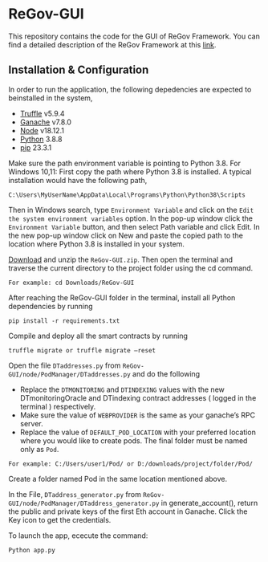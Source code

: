 # ReGov-GUI
This repository contains the code for the GUI of ReGov Framework. You can find a detailed description of the ReGov Framework at this  [link](https://arxiv.org/pdf/2301.06919.pdf).

## Installation & Configuration
In order to run the application, the following depedencies are expected to beinstalled in the system, 
- [Truffle] v5.9.4
- [Ganache] v7.8.0
- [Node] v18.12.1
- [Python] 3.8.8
- [pip] 23.3.1 

Make sure the path environment variable is pointing to Python 3.8. For Windows 10,11: First copy the path where Python 3.8 is installed. A typical installation would have the following path,
```
C:\Users\MyUserName\AppData\Local\Programs\Python\Python38\Scripts
```
Then in Windows search, type `Environment Variable` and click on the `Edit the system environment variables` option. In the pop-up window click the `Environment Variable` button, and then select Path variable and click Edit. In the new pop-up window click on New and paste the copied path to the location where Python 3.8 is installed in your system.

[Download](https://github.com/arjunpathy/ReGov-GUI.git) and unzip the `ReGov-GUI.zip`. Then open the terminal and traverse the current directory to the project folder using the cd command.
```
For example: cd Downloads/ReGov-GUI
```

After reaching the ReGov-GUI folder in the terminal, install all Python dependencies by running
```
pip install -r requirements.txt
```

Compile and deploy all the smart contracts by running
```
truffle migrate or truffle migrate —reset
```

Open the file `DTaddresses.py` from `ReGov-GUI/node/PodManager/DTaddresses.py` and do the following

- Replace the `DTMONITORING` and `DTINDEXING` values with the new DTmonitoringOracle and DTindexing contract addresses ( logged in the terminal ) respectively.
- Make sure the value of `WEBPROVIDER` is the same as your ganache’s RPC server.
- Replace the value of `DEFAULT_POD_LOCATION` with your preferred location where you would like to create pods. The final folder must be named only as `Pod`.
```
For example: C:/Users/user1/Pod/ or D:/downloads/project/folder/Pod/
```

Create a folder named Pod in the same location mentioned above.

In the File, `DTaddress_generator.py` from `ReGov-GUI/node/PodManager/DTaddress_generator.py` in generate_account(), return the public and private keys of the first Eth account in Ganache. Click the Key icon to get the credentials.

To launch the app, ececute the command:
```
Python app.py
```



[//]: # 
[Truffle]: <https://trufflesuite.com/docs/truffle/how-to/install/>
[Ganache]: <https://trufflesuite.com/ganache/>
[Node]: <https://nodejs.org/en/download>
[Python]: <https://www.python.org/downloads/>
[pip]: <https://pip.pypa.io/en/stable/cli/pip_install/>